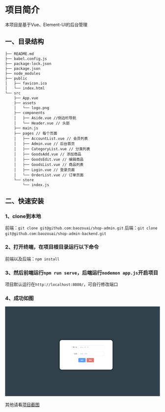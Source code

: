 <!--
 * @Description: 
 * @Author: Moriaty
 * @Date: 2019-08-14 16:04:40
 * @Last modified by: Moriaty
 * @LastEditTime: 2020-08-03 12:16:12
-->
# 项目简介

本项目是基于Vue、Element-UI的后台管理

## 一、目录结构

```
├── README.md
├── babel.config.js
├── package-lock.json
├── package.json
├── node_modules
├── public
│   ├── favicon.ico
│   └── index.html
└── src
    ├── App.vue
    ├── assets
    │   └── logo.png
    ├── components
    │   ├── Aside.vue //侧边栏导航
    │   └── Header.vue // 头部
    ├── main.js
    ├── pages // 每个页面
    │   ├── AccountList.vue // 会员列表
    │   ├── Admin.vue // 后台首页
    │   ├── CategoryList.vue // 分类列表
    │   ├── GoodsAdd.vue // 添加商品
    │   ├── GoodsEdit.vue // 编辑商品
    │   ├── GoodsList.vue // 商品列表
    │   ├── Login.vue // 登录页面
    │   └── OrderList.vue // 订单页面
    └── store
        └── index.js 
```

## 二、快速安装

### 1、clone到本地

前端：`git clone git@github.com:baozouai/shop-admin.git`
后端：`git clone git@github.com:baozouai/shop-admin-backend.git`
### 2、打开终端，在项目根目录运行以下命令

前端以及后端：`npm install`

### 3、然后前端运行`npm run serve`，后端运行`nodemon app.js`开启项目

项目默认运行在`http://localhost:8080/`，可自行修改端口

### 4、成功如图

![屏幕快照 2019-09-11 00.08.09](./项目截图/登录页面.png)

其他请看[项目截图](./项目截图)